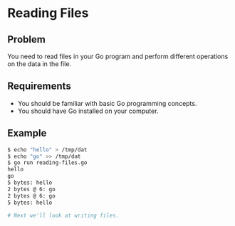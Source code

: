 # Reading Files

## Problem

You need to read files in your Go program and perform different operations on the data in the file.

## Requirements

- You should be familiar with basic Go programming concepts.
- You should have Go installed on your computer.

## Example

```sh
$ echo "hello" > /tmp/dat
$ echo "go" >> /tmp/dat
$ go run reading-files.go
hello
go
5 bytes: hello
2 bytes @ 6: go
2 bytes @ 6: go
5 bytes: hello

# Next we'll look at writing files.
```
